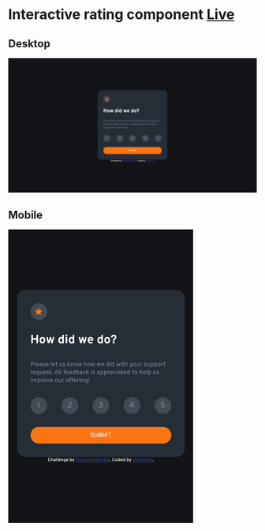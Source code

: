 # Interactive rating component [Live]()

## Desktop

![desktop image of application](./pics/desktop.PNG)

## Mobile

![mobile image of application](./pics/mobile.png)
